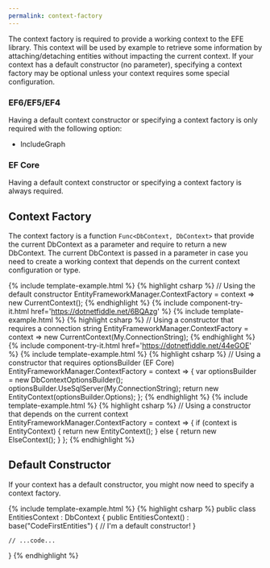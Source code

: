 ```yaml
---
permalink: context-factory
---
```


The context factory is required to provide a working context to the EFE library. This context will be used by example to retrieve some information by attaching/detaching entities without impacting the current context.
If your context has a default constructor (no parameter), specifying a context factory may be optional unless your context requires some special configuration.

### EF6/EF5/EF4
Having a default context constructor or specifying a context factory is only required with the following option:
- IncludeGraph

### EF Core
Having a default context constructor or specifying a context factory is always required.

## Context Factory
The context factory is a function `Func<DbContext, DbContext>` that provide the current DbContext as a parameter and require to return a new DbContext.
The current DbContext is passed in a parameter in case you need to create a working context that depends on the current context configuration or type.

{% include template-example.html %} 
{% highlight csharp %}
// Using the default constructor
EntityFrameworkManager.ContextFactory = context => new CurrentContext();
{% endhighlight %}
{% include component-try-it.html href='https://dotnetfiddle.net/6BQAzg' %}
{% include template-example.html %} 
{% highlight csharp %}
// Using a constructor that requires a connection string
EntityFrameworkManager.ContextFactory = context => new CurrentContext(My.ConnectionString);
{% endhighlight %}
{% include component-try-it.html href='https://dotnetfiddle.net/44eGOE' %}
{% include template-example.html %} 
{% highlight csharp %}
// Using a constructor that requires optionsBuilder (EF Core) 
EntityFrameworkManager.ContextFactory = context =>
{
	var optionsBuilder = new DbContextOptionsBuilder<EntityContext>();
	optionsBuilder.UseSqlServer(My.ConnectionString);
	return new EntityContext(optionsBuilder.Options);
};
{% endhighlight %}
{% include template-example.html %} 
{% highlight csharp %}
// Using a constructor that depends on the current context
EntityFrameworkManager.ContextFactory = context =>
{
	if (context is EntityContext)
	{
		return new EntityContext();
	}
	else
	{
		return new ElseContext();
	}
};
{% endhighlight %}

## Default Constructor
If your context has a default constructor, you might now need to specify a context factory.

{% include template-example.html %} 
{% highlight csharp %}
public class EntitiesContext : DbContext
{
	public EntitiesContext() : base("CodeFirstEntities")
	{
		// I'm a default constructor!
	}
	
	// ...code...
}
{% endhighlight %}


